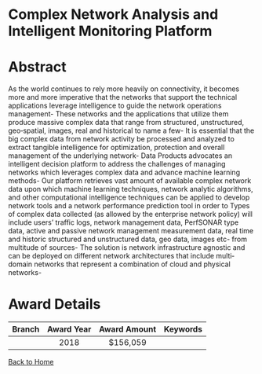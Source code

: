 
Complex Network Analysis and Intelligent Monitoring Platform
============================================================

# Abstract


As the world continues to rely more heavily on connectivity, it becomes more and more imperative that the networks that support the technical applications leverage intelligence to guide the network operations management- These networks and the applications that utilize them produce massive complex data that range from structured, unstructured, geo‐spatial, images, real and historical to name a few- It is essential that the big complex data from network activity be processed and analyzed to extract tangible intelligence for optimization, protection and overall management of the underlying network- Data Products advocates an intelligent decision platform to address the challenges of managing networks which leverages complex data and advance machine learning methods- Our platform retrieves vast amount of available complex network data upon which machine learning techniques, network analytic algorithms, and other computational intelligence techniques can be applied to develop network tools and a network performance prediction tool in order to Types of complex data collected (as allowed by the enterprise network policy) will include users’ traffic logs, network management data, PerfSONAR type data, active and passive network management measurement data, real time and historic structured and unstructured data, geo data, images etc- from multitude of sources- The solution is network infrastructure agnostic and can be deployed on different network architectures that include multi‐domain networks that represent a combination of cloud and physical networks-  

# Award Details

|Branch|Award Year|Award Amount|Keywords|
| :---: | :---: | :---: | :---: |
||2018|$156,059||
  
  


[Back to Home](https://github.com/chrischow/dod_sbir_awards#15)